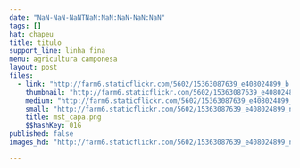 ```yaml
---
date: "NaN-NaN-NaNTNaN:NaN:NaN-NaN:NaN"
tags: []
hat: chapeu
title: titulo
support_line: linha fina
menu: agricultura camponesa
layout: post
files:
  - link: "http://farm6.staticflickr.com/5602/15363087639_e408024899_b.jpg"
    thumbnail: "http://farm6.staticflickr.com/5602/15363087639_e408024899_t.jpg"
    medium: "http://farm6.staticflickr.com/5602/15363087639_e408024899_z.jpg"
    small: "http://farm6.staticflickr.com/5602/15363087639_e408024899_n.jpg"
    title: mst_capa.png
    $$hashKey: 01G
published: false
images_hd: "http://farm6.staticflickr.com/5602/15363087639_e408024899_n.jpg"

---
```

